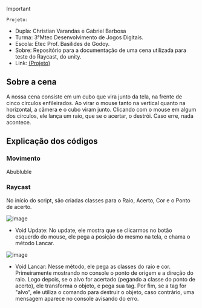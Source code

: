
>[!Important]
 > `Projeto:`
>- Dupla: Christian Varandas e Gabriel Barbosa
>- Turma: 3°Mtec Desenvolvimento de Jogos Digitais.
>- Escola: Etec Prof. Basilides de Godoy.
>- Sobre: Repositório para a documentação de uma cena utilizada para teste do Raycast, do unity.
>- Link: [(Projeto)](https://drive.google.com/drive/folders/1EityF9Wh-_7QN-PcnipeE2_DY5GMhS5X?usp=drive_link)

## Sobre a cena

A nossa cena consiste em um cubo que vira junto da tela, na frente de cinco círculos enfileirados. Ao virar o mouse tanto na vertical quanto na horizontal, a câmera e o cubo viram junto. Clicando com o mouse em algum dos círculos, ele lança um raio, que se o acertar, o destrói. Caso erre, nada acontece.

## Explicação dos códigos

### Movimento

Abubluble

### Raycast

No início do script, são criadas classes para o Raio, Acerto, Cor e o Ponto de acerto.

![image](https://github.com/user-attachments/assets/936859bf-44d1-4d72-bfe1-e2788c5df16e)

- Void Update: No update, ele mostra que se clicarmos no botão esquerdo do mouse, ele pega a posição do mesmo na tela, e chama o método Lancar.

![image](https://github.com/user-attachments/assets/57755112-12b7-4137-861e-32d4d74ac89d)

- Void Lancar: Nesse método, ele pega as classes do raio e cor. Primeiramente mostrando no console o ponto de origem e a direção do raio. Logo depois, se o alvo for acertado (pegando a classe do ponto de acerto), ele transforma o objeto, e pega sua tag. Por fim, se a tag for "alvo", ele utiliza o comando para destruir o objeto, caso contrário, uma mensagem aparece no console avisando do erro.

